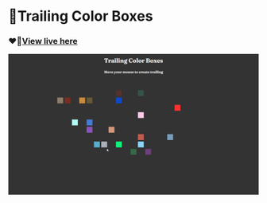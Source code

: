 # 🎨Trailing Color Boxes

### ❤️‍🔥[View live here](https://ashishshres.github.io/Trailing-Color-Boxes/)

![](./demo.png)
